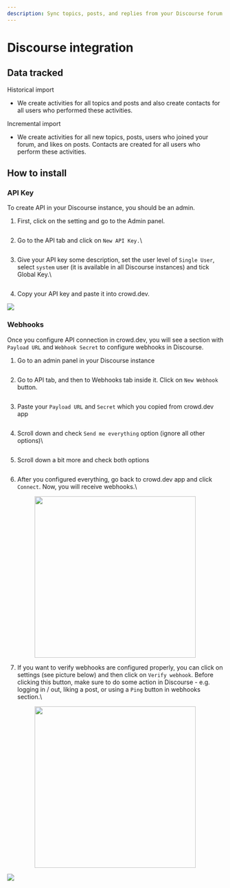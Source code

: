 ```yaml
---
description: Sync topics, posts, and replies from your Discourse forum
---
```


# Discourse integration

## Data tracked

Historical import

* We create activities for all topics and posts and also create contacts for all users who performed these activities.

Incremental import

* We create activities for all new topics, posts, users who joined your forum, and likes on posts. Contacts are created for all users who perform these activities.

## How to install

### API Key

To create API in your Discourse instance, you should be an admin.

1. First, click on the setting and go to the Admin panel.

<figure><img src="https://files.readme.io/c579bb9-image.png" alt=""><figcaption></figcaption></figure>

2.  Go to the API tab and click on `New API Key.`\


    <figure><img src="https://files.readme.io/48fc4b8-image.png" alt=""><figcaption></figcaption></figure>
3.  Give your API key some description, set the user level of `Single User`, select `system` user (it is available in all Discourse instances) and tick Global Key.\


    <figure><img src="https://files.readme.io/fdc4d37-image.png" alt=""><figcaption></figcaption></figure>
4. Copy your API key and paste it into crowd.dev.

![](https://files.readme.io/b368b53-image.png)

### Webhooks

Once you configure API connection in crowd.dev, you will see a section with `Payload URL` and `Webhook Secret` to configure webhooks in Discourse.

1. Go to an admin panel in your Discourse instance

<figure><img src="https://files.readme.io/c579bb9-image.png" alt=""><figcaption></figcaption></figure>

2. Go to API tab, and then to Webhooks tab inside it. Click on `New Webhook` button.

<figure><img src="https://files.readme.io/9eec6ee-image.png" alt=""><figcaption></figcaption></figure>

3. Paste your `Payload URL` and `Secret` which you copied from crowd.dev app

<figure><img src="https://files.readme.io/5bdc6dd-image.png" alt=""><figcaption></figcaption></figure>

4. Scroll down and check `Send me everything` option (ignore all other options)\


<figure><img src="https://files.readme.io/f567f9d-image.png" alt=""><figcaption></figcaption></figure>

5. Scroll down a bit more and check both options

<figure><img src="https://files.readme.io/92ed01b-image.png" alt=""><figcaption></figcaption></figure>

6.  After you configured everything, go back to crowd.dev app and click `Connect`. Now, you will receive webhooks.\


    <figure><img src="https://files.readme.io/3a5a23c-image.png" alt="" width="375"><figcaption></figcaption></figure>
7.  If you want to verify webhooks are configured properly, you can click on settings (see picture below) and then click on `Verify webhook`. Before clicking this button, make sure to do some action in Discourse - e.g. logging in / out, liking a post, or using a `Ping` button in webhooks section.\


    <figure><img src="https://files.readme.io/84357ca-image.png" alt="" width="375"><figcaption></figcaption></figure>

![](https://files.readme.io/cc4594b-image.png)
